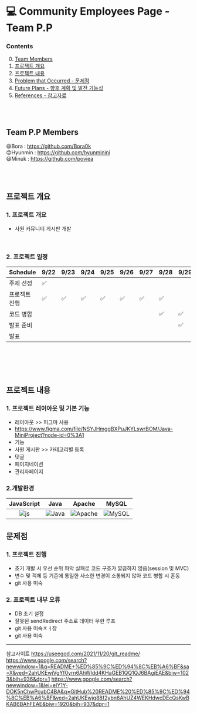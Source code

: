 # :computer: Community Employees Page - Team P.P

### 



### Contents

0. [Team Members](#team-p.p-members)
1. [프로젝트 개요](#프로젝트-개요)
2. [프로젝트 내용](#프로젝트-내용)
3. [Problem that Occurred - 문제점](#problem-that-occurred---문제점)
4. [Future Plans - 향후 계획 및 발전 가능성](#future-plans---향후-계획-및-발전-가능성)
5. [References - 참고자료](#references---참고자료)

<br/><br/>
## Team P.P Members
:smile:Bora : https://github.com/Bora0k<br/>
:blush:Hyunmin : https://github.com/hyunminini<br/>
:laughing:Minuk : https://github.com/poviea

<br/><br/>
## 프로젝트 개요
 ### 1. 프로젝트 개요
  - 사원 커뮤니티 게시판 개발
  
<br/>

 ### 2. 프로젝트 일정
| Schedule | 9/22 | 9/23 | 9/24 | 9/25 | 9/26 | 9/27 | 9/28 |  9/29 |  9/30 |
| ----- | ----- | ----- | ----- | ----- | ----- | ----- | ----- | ----- |  ----- | 
| 주제 선정 | :white_check_mark: |  |  |  |  |  |  |  |
| 프로젝트 진행 | :white_check_mark: | :white_check_mark: | :white_check_mark: | :white_check_mark: | :white_check_mark:  | :white_check_mark:  | :white_check_mark:  |  |
| 코드 병합 |  |  |  |  |  |  | :white_check_mark: | :white_check_mark: |  |
| 발표 준비 |  |  |  |  |  |  | | :white_check_mark: |  |
| 발표 |  |  |  |  |  |  |  |  |  :white_check_mark:  |
<br/><br/>
<br/><br/>



## 프로젝트 내용
 ### 1. 프로젝트 레이아웃 및 기본 기능
 + 레이아웃 >> 피그마 사용
  + https://www.figma.com/file/NSYJHmggBXPuJKYLswrBOM/Java-MiniProject?node-id=0%3A1
 + 기능
  + 사원 게시판 >> 카테고리별 등록
  + 댓글
  + 페이지네이션
  + 관리자페이지

 ### 2.개발환경

| JavaScript | Java |  Apache   |  MySQL   |
| :--------: | :--------: | :------: | :-----: |
|   ![js]    |   ![Java]    | ![Apache] | ![MySQL] |

## 문제점
 ### 1. 프로젝트 진행
  + 초기 개발 시 우선 순위 파악 실패로 코드 구조가 깔끔하지 않음(session 및 MVC)
  + 변수 및 객체 등 기존에 통일한 사소한 변경이 소통되지 않아 코드 병합 시 혼동
  + git 사용 미숙
 
 ### 2. 프로젝트 내부 오류
 [DB 초기 설정]:https://github.com/hyunminini/CommunityPage/issues/41
 
 
 + DB 초기 설정
 + 잘못된 sendRedirect 주소로 데이터 무한 루프 
  + git 사용 미숙ㅈㅓ장
  + git 사용 미숙

------------------
참고사이트
https://useegod.com/2021/11/20/git_readme/
https://www.google.com/search?newwindow=1&q=README+%ED%85%9C%ED%94%8C%EB%A6%BF&sa=X&ved=2ahUKEwjVgYf0yrn6AhWIdd4KHaGEB1QQ1QJ6BAgiEAE&biw=1023&bih=936&dpr=1
https://www.google.com/search?newwindow=1&lei=elY1Y-DOK5nChwPcubC4BA&q=GitHub%20README%20%ED%85%9C%ED%94%8C%EB%A6%BF&ved=2ahUKEwjg88f2ybn6AhUZ4WEKHdwcDEcQsKwBKAB6BAhFEAE&biw=1920&bih=937&dpr=1



[js]: https://cdn-icons-png.flaticon.com/128/5968/5968292.png
[Java]: https://cdn-icons-png.flaticon.com/128/226/226777.png
[Apache]: https://tomcat.apache.org/res/images/tomcat.png
[MySQL]: https://cdn-icons-png.flaticon.com/128/919/919836.png
